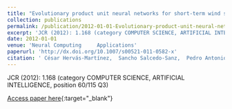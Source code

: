 ```yaml
---
title: "Evolutionary product unit neural networks for short-term wind speed forecasting in wind farms"
collection: publications
permalink: /publication/2012-01-01-Evolutionary-product-unit-neural-networks-for-short-term-wind-speed-forecasting-in-wind-farms
excerpt: 'JCR (2012): 1.168 (category COMPUTER SCIENCE, ARTIFICIAL INTELLIGENCE, position 60/115 Q3)'
date: 2012-01-01
venue: 'Neural Computing     Applications'
paperurl: 'http://dx.doi.org/10.1007/s00521-011-0582-x'
citation: ' César Hervás-Martínez,  Sancho Salcedo-Sanz,  Pedro Antonio Gutiérrez,  E.G. Ortíz García,  L. Prieto, &quot;Evolutionary product unit neural networks for short-term wind speed forecasting in wind farms.&quot; Neural Computing    amp; Applications, Vol. 21(5), 2012, pp. 993–1005.'
---
```

JCR (2012): 1.168 (category COMPUTER SCIENCE, ARTIFICIAL INTELLIGENCE, position 60/115 Q3)

[Access paper here](http://dx.doi.org/10.1007/s00521-011-0582-x){:target="_blank"}
